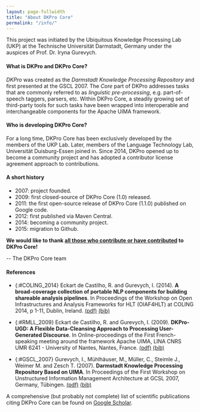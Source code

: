```yaml
---
layout: page-fullwidth
title: "About DKPro Core"
permalink: "/info/"
---
```


This project was initiated by the Ubiquitous Knowledge Processing Lab (UKP) at the Technische Universität Darmstadt, Germany under the auspices of Prof. Dr. Iryna Gurevych.

#### What is DKPro and DKPro Core?

*DKPro* was created as the *Darmstadt Knowledge Processing Repository* and first presented at the GSCL 2007. The *Core* part of DKPro addresses tasks that are commonly referred to as *linguistic pre-processing*, e.g. part-of-speech taggers, parsers, etc. Within DKPro Core, a steadily growing set of third-party tools for such tasks have been wrapped into interoperable and interchangeable components for the Apache UIMA framework.

#### Who is developing DKPro Core?

For a long time, DKPro Core has been exclusively developed by the members of the UKP Lab. Later, members of the Language Technology Lab, Universität Duisburg-Essen joined in. Since 2014, DKPro opened up to become a community project and has adopted a contributor license agreement approach to contributions.

#### A short history

* 2007: project founded.
* 2009: first closed-source of DKPro Core (1.0) released.
* 2011: the first open-source release of DKPro Core (1.1.0) published on Google code.
* 2012: first published via Maven Central.
* 2014: becoming a community project.
* 2015: migration to Github.

**We would like to thank [all those who contribute or have contributed](http://github.com/dkpro/dkpro-core/blob/master/CONTRIBUTORS.txt) to DKPro Core!**

-- The DKPro Core team

#### References

* {:#COLING_2014} Eckart de Castilho, R. and Gurevych, I. (2014). **A broad-coverage collection of portable NLP components for building shareable analysis pipelines**. In Proceedings of the Workshop on Open Infrastructures and Analysis Frameworks for HLT (OIAF4HLT) at COLING 2014, p 1-11, Dublin, Ireland. [(pdf)][COLING_2014_pdf] [(bib)][COLING_2014_bib]

* {:#RMLL_2009} Eckart de Castilho, R. and Gurevych, I. (2009). **DKPro-UGD: A Flexible Data-Cleansing Approach to Processing User-Generated Discourse**. In Online-proceedings of the First French-speaking meeting around the framework Apache UIMA, LINA CNRS UMR 6241 - University of Nantes, Nantes, France. [(pdf)][RMLL_2009_pdf] [(bib)][RMLL_2009_bib]

* {:#GSCL_2007} Gurevych, I., Mühlhäuser, M., Müller, C., Steimle J., Weimer M. and Zesch T. (2007). **Darmstadt Knowledge Processing Repository Based on UIMA**. In Proceedings of the First Workshop on Unstructured Information Management Architecture at GCSL 2007, Germany, Tübingen. [(pdf)][GSCL_2007_pdf] [(bib)][GSCL_2007_bib]

A comprehensive (but probably not complete) list of scientific publications citing DKPro Core can be found on [Google Scholar](http://scholar.google.de/scholar?q=%22DKPro+Core%22).


[COLING_2014_pdf]: https://www.ukp.tu-darmstadt.de/fileadmin/user_upload/Group_UKP/OIAF4HLT2014DKProCore_cameraready.pdf
[COLING_2014_bib]: https://www.ukp.tu-darmstadt.de/publications/details/?no_cache=1&tx_bibtex_pi1%5Bpub_id%5D=TUD-CS-2014-0864&type=99&tx_bibtex_pi1%5Bbibtex%5D=yes

[RMLL_2009_pdf]: https://www.ukp.tu-darmstadt.de/fileadmin/user_upload/Group_UKP/publikationen/2009/rmll-uima-fr-2009.pdf
[RMLL_2009_bib]: https://www.ukp.tu-darmstadt.de/publications/details/?no_cache=1&tx_bibtex_pi1%5Bpub_id%5D=TUD-CS-2009-0078#

[GSCL_2007_pdf]: https://www.ukp.tu-darmstadt.de/fileadmin/user_upload/Group_UKP/publikationen/2007/gldv-uima-ukp.pdf
[GSCL_2007_bib]: https://www.ukp.tu-darmstadt.de/publications/details/?no_cache=1&tx_bibtex_pi1%5Bpub_id%5D=GurevychEtal2007dkpro0#




